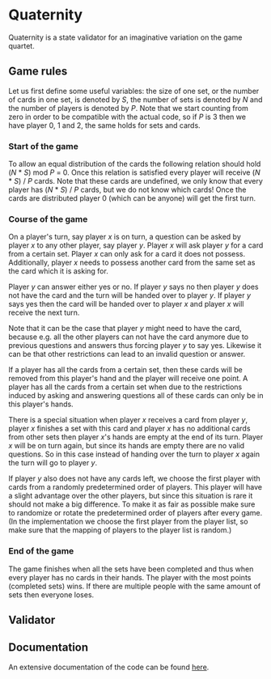 # Quaternity
Quaternity is a state validator for an imaginative variation on the game quartet.

## Game rules
Let us first define some useful variables: the size of one set, or the number of cards in one set, is denoted by _S_, the number of sets is denoted by _N_ and the number of players is denoted by _P_. Note that we start counting from zero in order to be compatible with the actual code, so if _P_ is 3 then we have player 0, 1 and 2, the same holds for sets and cards.

### Start of the game
To allow an equal distribution of the cards the following relation should hold (_N_ * _S_) mod _P_ = 0. Once this relation is satisfied every player will receive (_N_ * _S_) / _P_ cards. Note that these cards are undefined, we only know that every player has (_N_ * _S_) / _P_ cards, but we do not know which cards! Once the cards are distributed player 0 (which can be anyone) will get the first turn.

### Course of the game
On a player's turn, say player _x_ is on turn, a question can be asked by player _x_ to any other player, say player _y_. Player _x_ will ask player _y_ for a card from a certain set. Player _x_ can only ask for a card it does not possess. Additionally, player _x_ needs to possess another card from the same set as the card which it is asking for. 

Player _y_ can answer either yes or no. If player _y_ says no then player _y_ does not have the card and the turn will be handed over to player _y_. If player _y_ says yes then the card will be handed over to player _x_ and player _x_ will receive the next turn. 

Note that it can be the case that player _y_ might need to have the card, because e.g. all the other players can not have the card anymore due to previous questions and answers thus forcing player _y_ to say yes. Likewise it can be that other restrictions can lead to an invalid question or answer.

If a player has all the cards from a certain set, then these cards will be removed from this player's hand and the player will receive one point. A player has all the cards from a certain set when due to the restrictions induced by asking and answering questions all of these cards can only be in this player's hands.

There is a special situation when player _x_ receives a card from player _y_, player _x_ finishes a set with this card and player _x_ has no additional cards from other sets then player _x_'s hands are empty at the end of its turn. Player _x_ will be on turn again, but since its hands are empty there are no valid questions. So in this case instead of handing over the turn to player _x_ again the turn will go to player _y_.

If player _y_ also does not have any cards left, we choose the first player with cards from a randomly predetermined order of players. This player will have a slight advantage over the other players, but since this situation is rare it should not make a big difference. To make it as fair as possible make sure to randomize or rotate the predetermined order of players after every game. (In the implementation we choose the first player from the player list, so make sure that the mapping of players to the player list is random.)

### End of the game
The game finishes when all the sets have been completed and thus when every player has no cards in their hands. The player with the most points (completed sets) wins. If there are multiple people with the same amount of sets then everyone loses.

## Validator

## Documentation
An extensive documentation of the code can be found [here](https://borroot.github.io/quaternity/files.html).

